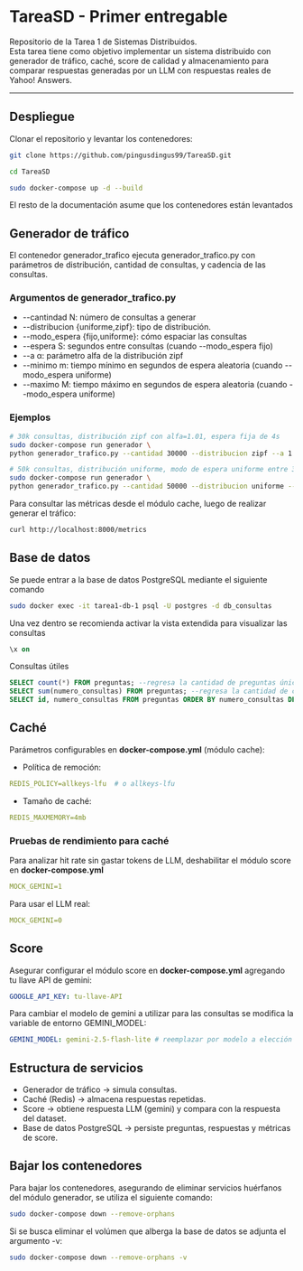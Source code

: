 # TareaSD - Primer entregable
Repositorio de la Tarea 1 de Sistemas Distribuidos.  
Esta tarea tiene como objetivo implementar un sistema distribuido con generador de tráfico, caché, score de calidad y almacenamiento para comparar respuestas generadas por un LLM con respuestas reales de Yahoo! Answers.

---

## Despliegue

Clonar el repositorio y levantar los contenedores:
```bash
git clone https://github.com/pingusdingus99/TareaSD.git

cd TareaSD

sudo docker-compose up -d --build
```
El resto de la documentación asume que los contenedores están levantados

## Generador de tráfico
El contenedor generador_trafico ejecuta generador_trafico.py con parámetros de distribución, cantidad de consultas, y cadencia de las consultas.

### Argumentos de generador_trafico.py
- --cantindad N: número de consultas a generar
- --distribucion {uniforme,zipf}: tipo de distribución.
- --modo_espera {fijo,uniforme}: cómo espaciar las consultas
- --espera S: segundos entre consultas (cuando --modo_espera fijo)
- --a α: parámetro alfa de la distribución zipf
- --minimo m: tiempo mínimo en segundos de espera aleatoria (cuando --modo_espera uniforme)
- --maximo M: tiempo máximo en segundos de espera aleatoria (cuando --modo_espera uniforme)

### Ejemplos
```bash
# 30k consultas, distribución zipf con alfa=1.01, espera fija de 4s
sudo docker-compose run generador \
python generador_trafico.py --cantidad 30000 --distribucion zipf --a 1.01 --modo_espera fijo --espera 4

# 50k consultas, distribución uniforme, modo de espera uniforme entre 3 y 5 segundos.
sudo docker-compose run generador \
python generador_trafico.py --cantidad 50000 --distribucion uniforme --modo_espera uniforme --minimo 3 --maximo 5
```
Para consultar las métricas desde el módulo cache, luego de realizar generar el tráfico:
```bash
curl http://localhost:8000/metrics
```
## Base de datos
Se puede entrar a la base de datos PostgreSQL mediante el siguiente comando

```bash
sudo docker exec -it tarea1-db-1 psql -U postgres -d db_consultas
```
Una vez dentro se recomienda activar la vista extendida para visualizar las consultas
```sql
\x on
```
Consultas útiles
```sql
SELECT count(*) FROM preguntas; --regresa la cantidad de preguntas únicas
SELECT sum(numero_consultas) FROM preguntas; --regresa la cantidad de consultas realizadas
SELECT id, numero_consultas FROM preguntas ORDER BY numero_consultas DESC; --regresa el número de fila de la pregunta (en el dataset) y la cantidad de veces que se consultó ordenado de mayor a menor
```
## Caché
Parámetros configurables en **docker-compose.yml** (módulo cache):
- Política de remoción:
```yaml
REDIS_POLICY=allkeys-lfu  # o allkeys-lfu
```
- Tamaño de caché:
```yaml
REDIS_MAXMEMORY=4mb
```
### Pruebas de rendimiento para caché
Para analizar hit rate sin gastar tokens de LLM, deshabilitar el módulo score en **docker-compose.yml**
```yaml
MOCK_GEMINI=1
```
Para usar el LLM real:
```yaml
MOCK_GEMINI=0
```
## Score
Asegurar configurar el módulo score en **docker-compose.yml** agregando tu llave API de gemini:
```yaml
GOOGLE_API_KEY: tu-llave-API
```
Para cambiar el modelo de gemini a utilizar para las consultas se modifica la variable de entorno GEMINI_MODEL:
```yaml
GEMINI_MODEL: gemini-2.5-flash-lite # reemplazar por modelo a elección
```
## Estructura de servicios
- Generador de tráfico -> simula consultas.
- Caché (Redis) -> almacena respuestas repetidas.
- Score -> obtiene respuesta LLM (gemini) y compara con la respuesta del dataset.
- Base de datos PostgreSQL -> persiste preguntas, respuestas y métricas de score.

## Bajar los contenedores
Para bajar los contenedores, asegurando de eliminar servicios huérfanos del módulo generador, se utiliza el siguiente comando:
```bash
sudo docker-compose down --remove-orphans
``` 
Si se busca eliminar el volúmen que alberga la base de datos se adjunta el argumento -v:
```bash
sudo docker-compose down --remove-orphans -v
```

